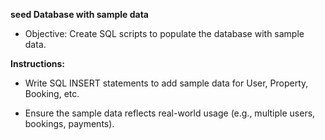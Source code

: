 **seed Database with sample data**
- Objective: Create SQL scripts to populate the database with sample data.

**Instructions:**

- Write SQL INSERT statements to add sample data for User, Property, Booking, etc.

- Ensure the sample data reflects real-world usage (e.g., multiple users, bookings, payments).
